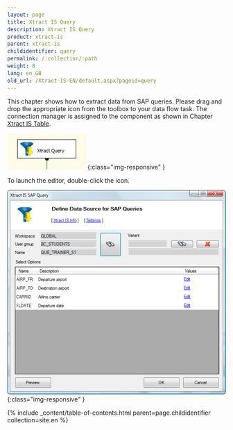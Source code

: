 ```yaml
---
layout: page
title: Xtract IS Query
description: Xtract IS Query
product: xtract-is
parent: xtract-is
childidentifier: query
permalink: /:collection/:path
weight: 8
lang: en_GB
old_url: /Xtract-IS-EN/default.aspx?pageid=query
---
```


This chapter shows how to extract data from SAP queries.
Please drag and drop the appropriate icon from the toolbox to your data flow task. The connection manager is assigned to the component as shown in Chapter [Xtract IS Table](./table).

![Query-01](/img/content/Query-01.png){:class="img-responsive" }

To launch the editor, double-click the icon.

![Query-02](/img/content/Query-02.png){:class="img-responsive" }

{% include _content/table-of-contents.html parent=page.childidentifier collection=site.en %}